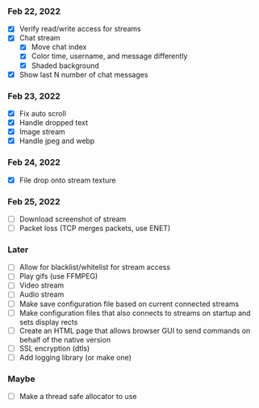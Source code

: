 ### Feb 22, 2022
- [x] Verify read/write access for streams
- [x] Chat stream
    - [x] Move chat index
    - [x] Color time, username, and message differently
    - [x] Shaded background
- [x] Show last N number of chat messages

### Feb 23, 2022
- [x] Fix auto scroll
- [x] Handle dropped text
- [x] Image stream
- [x] Handle jpeg and webp

### Feb 24, 2022
- [x] File drop onto stream texture

### Feb 25, 2022
- [ ] Download screenshot of stream
- [ ] Packet loss (TCP merges packets, use ENET)

### Later
- [ ] Allow for blacklist/whitelist for stream access
- [ ] Play gifs (use FFMPEG)
- [ ] Video stream
- [ ] Audio stream
- [ ] Make save configuration file based on current connected streams
- [ ] Make configuration files that also connects to streams on startup and sets display rects
- [ ] Create an HTML page that allows browser GUI to send commands on behalf of the native version
- [ ] SSL encryption (dtls)
- [ ] Add logging library (or make one)

### Maybe
- [ ] Make a thread safe allocator to use